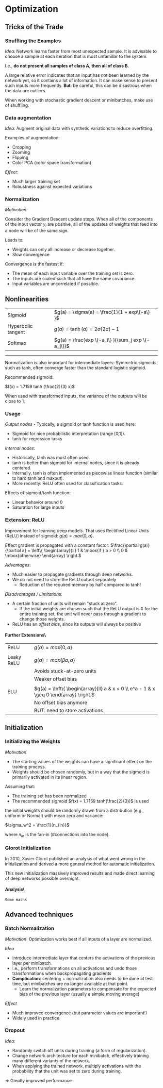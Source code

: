 # Optimization

## Tricks of the Trade

### Shuffling the Examples

_Idea:_
Network learns faster from most unexpected sample.
It is advisable to choose a sample at each iteration that is most
unfamiliar to the system.

I.e., **do not present all samples of class A, then all of class B**.

A large relative error indicates that an input has not been learned by the network yet,
so it contains a lot of information.
It can make sense to present such inputs more frequently.
**But**: be careful, this can be disastrous when the data are outliers.

When working with stochastic gradient descent or minibatches, make use of shuffling.

### Data augmentation

_Idea:_
Augment original data with synthetic variations to reduce overfitting.

Examples of augmentation:

- Cropping
- Zooming
- Flipping
- Color PCA (color space transformation)

_Effect:_

- Much larger training set
- Robustness against expected variations

### Normalization

_Motivation:_

Consider the Gradient Descent update steps.
When all of the components of the input vector $y_i$ are positive,
all of the updates of weights that feed into a node will be of the same sign.

Leads to:

- Weights can only all increase or decrease together.
- Slow convergence

Convergence is the fastest if:

- The mean of each input variable over the training set is zero.
- The inputs are scaled such that all have the same covariance.
- Input variables are uncorrelated if possible.

## Nonlinearities

|                    |                                                    |
| ------------------ | -------------------------------------------------- |
| Sigmoid            | $g(a) = \sigma(a) = \frac{1}{1 + exp\{-a\} }$      |
| Hyperbolic tangent | $g(a) = \tanh(a) = 2 \sigma (2a) -1$               |
| Softmax            | $g(a) = \frac{exp \{-a_i\} }{\sum_j exp \{-a_j\}}$ |

---

Normalization is also important for intermediate layers:
Symmetric sigmoids, such as tanh, often converge faster than the standard logistic sigmoid.

Recommended sigmoid:

$f(x) = 1.7159 tanh (\frac{2}{3} x)$

When used with transformed inputs, the variance of the outputs will be close to 1.

### Usage

_Output nodes_ - Typically, a sigmoid or tanh function is used here:

- Sigmoid for nice probabilistic interpretation (range [0,1]).
- tanh for regression tasks

_Internal nodes_:

- Historically, tanh was most often used.
- tanh is better than sigmoid for internal nodes, since it is already centered.
- Internally, tanh is often implemented as piecewise linear function (similar to hard tanh and maxout).
- More recently: ReLU often used for classification tasks.

Effects of sigmoid/tanh function:

- Linear behavior around 0
- Saturation for large inputs

### Extension: ReLU

Improvement for learning deep models.
That uses Rectified Linear Units (ReLU) instead of sigmoid: $g(a) =max\{0, a\}$.

Effect gradient is propagated with a constant factor:
$\frac{\partial g(a)}{\partial a} = \left\{ \begin{array}{ll} 1 & \mbox{if } a > 0 \\ 0 & \mbox{otherwise} \end{array} \right.$

_Advantages_:

- Much easier to propagate gradients through deep networks.
- We do not need to store the ReLU output separately
  - Reduction of the required memory by half compared to tanh!

_Disadvantages / Limitations_:

- A certain fraction of units will remain "stuck at zero".
  - If the initial weights are chosen such that the ReLU output is 0 for the entire training set,
    the unit will never pass through a gradient to change those weights.
- ReLU has an _offset bias_, since its outputs will always be positive

#### Further Extensions\

|            |                                                                                         |
| ---------- | --------------------------------------------------------------------------------------- |
| ReLU       | $g(a) = max\{0, a\}$                                                                    |
|            |                                                                                         |
| Leaky ReLU | $g(a) = max\{\beta a, a\}$                                                              |
|            | Avoids stuck-at-zero units                                                              |
|            | Weaker offset bias                                                                      |
|            |                                                                                         |
| ELU        | $g(a) =  \left\{ \begin{array}{ll} a & x < 0 \\ e^a - 1 & x \geq 0 \end{array} \right.$ |
|            | No offset bias anymore                                                                  |
|            | BUT: need to store activations                                                          |

## Initialization

### Initializing the Weights

_Motivation_:

- The starting values of the weights can have a significant effect on the training process.
- Weights should be chosen randomly, but in a way that the sigmoid is primarily activated in its linear region.

Assuming that:

- The training set has been normalized
- The recommended sigmoid $f(x) = 1.7159 tanh(\frac{2}{3})$ is used

the initial weights should be randomly drawn from a distribution (e.g., uniform or Normal) with mean zero and variance:

$\sigma_w^2 = \frac{1}{n_{in}}$

where $n_{in}$ is the fan-in (#connections into the node).

### Glorot Initialization

In 2010, Xavier Glorot published an analysis of what went wrong in
the initialization and derived a more general method for automatic
initialization.

This new initialization massively improved results and made direct
learning of deep networks possible overnight.

#### Analysis\

```
Some maths
```

## Advanced techniques

### Batch Normalization

_Motivation_:
Optimization works best if all inputs of a layer are normalized.

_Idea_

- Introduce intermediate layer that centers the activations of the previous layer per minibatch.
- I.e., perform transformations on all activations and undo those transformations when backpropagating gradients
- **Complication**: centering + normalization also needs to be done at test time,
  but minibatches are no longer available at that point.
  - Learn the normalization parameters to compensate for the expected bias of the previous layer (usually a simple moving average)

_Effect_

- Much improved convergence (but parameter values are important!)
- Widely used in practice

### Dropout

_Idea_:

- Randomly switch off units during training (a form of regularization).
- Change network architecture for each minibatch,
  effectively training many different variants of the network.
- When applying the trained network,
  multiply activations with the probability that the unit was set to zero during training.

=> Greatly improved performance
